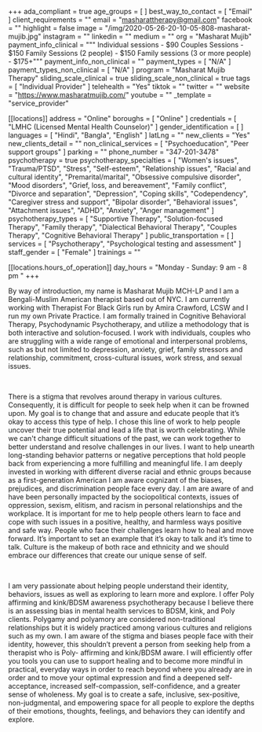+++
ada_compliant = true
age_groups = [ ]
best_way_to_contact = [ "Email" ]
client_requirements = ""
email = "masharattherapy@gmail.com"
facebook = ""
highlight = false
image = "/img/2020-05-26-20-10-05-808-masharat-mujib.jpg"
instagram = ""
linkedin = ""
medium = ""
org = "Masharat Mujib"
payment_info_clinical = """
Individual sessions - $90
Couples Sessions - $150
Family Sessions (2 people) - $150
Family sessions (3 or more people) - $175+"""
payment_info_non_clinical = ""
payment_types = [ "N/A" ]
payment_types_non_clinical = [ "N/A" ]
program = "Masharat Mujib Therapy"
sliding_scale_clinical = true
sliding_scale_non_clinical = true
tags = [ "Individual Provider" ]
telehealth = "Yes"
tiktok = ""
twitter = ""
website = "https://www.masharatmujib.com/"
youtube = ""
_template = "service_provider"

[[locations]]
address = "Online"
boroughs = [ "Online" ]
credentials = [ "LMHC (Licensed Mental Health Counselor)" ]
gender_identification = [ ]
languages = [ "Hindi", "Bangla", "English" ]
latLng = ""
new_clients = "Yes"
new_clients_detail = ""
non_clinical_services = [ "Psychoeducation", "Peer support groups" ]
parking = ""
phone_number = "347-201-3478"
psychotherapy = true
psychotherapy_specialties = [
  "Women's issues",
  "Trauma/PTSD",
  "Stress",
  "Self-esteem",
  "Relationship issues",
  "Racial and cultural identity",
  "Premarital/marital",
  "Obsessive compulsive disorder",
  "Mood disorders",
  "Grief, loss, and bereavement",
  "Family conflict",
  "Divorce and separation",
  "Depression",
  "Coping skills",
  "Codependency",
  "Caregiver stress and support",
  "Bipolar disorder",
  "Behavioral issues",
  "Attachment issues",
  "ADHD",
  "Anxiety",
  "Anger management"
]
psychotherapy_types = [
  "Supportive Therapy",
  "Solution-focused Therapy",
  "Family therapy",
  "Dialectical Behavioral Therapy",
  "Couples Therapy",
  "Cognitive Behavioral Therapy"
]
public_transportation = [ ]
services = [ "Psychotherapy", "Psychological testing and assessment" ]
staff_gender = [ "Female" ]
trainings = ""

  [[locations.hours_of_operation]]
  day_hours = "Monday - Sunday: 9 am - 8 pm "
+++

By way of introduction, my name is Masharat Mujib MCH-LP and I am a Bengali-Muslim American therapist based out of NYC. I am currently working with Therapist For Black Girls run by Amira Crawford, LCSW and I run my own Private Practice. I am formally trained in Cognitive Behavioral Therapy, Psychodynamic Psychotherapy, and utilize a methodology that is both interactive and solution-focused. I work with individuals, couples who are struggling with a wide range of emotional and interpersonal problems, such as but not limited to depression, anxiety, grief, family stressors and relationship, commitment, cross-cultural issues, work stress, and sexual issues.

<br>

There is a stigma that revolves around therapy in various cultures. Consequently, it is difficult for people to seek help when it can be frowned upon. My goal is to change that and assure and educate people that it’s okay to access this type of help. I chose this line of work to help people uncover their true potential and lead a life that is worth celebrating. While we can't change difficult situations of the past, we can work together to better understand and resolve challenges in our lives. I want to help unearth long-standing behavior patterns or negative perceptions that hold people back from experiencing a more fulfilling and meaningful life. I am deeply invested in working with different diverse racial and ethnic groups because as a first-generation American I am aware cognizant of the biases, prejudices, and discrimination people face every day. I am are aware of and have been personally impacted by the sociopolitical contexts, issues of oppression, sexism, elitism, and racism in personal relationships and the workplace. It is important for me to help people others learn to face and cope with such issues in a positive, healthy, and harmless ways positive and safe way. People who face their challenges learn how to heal and move forward. It’s important to set an example that it’s okay to talk and it’s time to talk. Culture is the makeup of both race and ethnicity and we should embrace our differences that create our unique sense of self.

<br>

I am very passionate about helping people understand their identity, behaviors, issues as well as exploring to learn more and explore. I offer Poly affirming and kink/BDSM awareness psychotherapy because I believe there is an assessing bias in mental health services to BDSM, kink, and Poly clients. Polygamy and polyamory are considered non-traditional relationships but it is widely practiced among various cultures and religions such as my own. I am aware of the stigma and biases people face with their identity, however, this shouldn’t prevent a person from seeking help from a therapist who is Poly- affirming and kink/BDSM aware. I will efficiently offer you tools you can use to support healing and to become more mindful in practical, everyday ways in order to reach beyond where you already are in order and to move your optimal expression and find a deepened self-acceptance, increased self-compassion, self-confidence, and a greater sense of wholeness. My goal is to create a safe, inclusive, sex-positive, non-judgmental, and empowering space for all people to explore the depths of their emotions, thoughts, feelings, and behaviors they can identify and explore.
